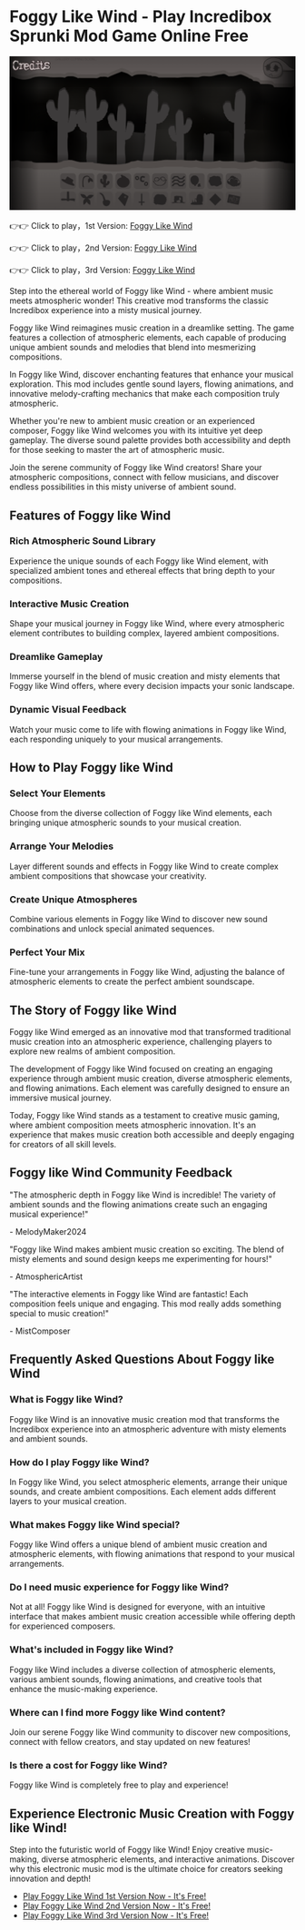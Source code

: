 # Foggy Like Wind - Play Incredibox Sprunki Mod Game Online Free

![Foggy Like Wind](https://raw.githubusercontent.com/sprunkiscrunkly/foggy-like-wind/refs/heads/main/foggy-like-wind.png "Foggy Like Wind")

👉👉 Click to play，1st Version: [Foggy Like Wind](https://sprunksters.com/foggy-like-wind/ "Foggy Like Wind")

👉👉 Click to play，2nd Version: [Foggy Like Wind](https://sprunkiscrunkly.com/foggy-like-wind/ "Foggy Like Wind")

👉👉 Click to play，3rd Version: [Foggy Like Wind](https://sprunkipyramixed.com/foggy-like-wind/ "Foggy Like Wind")

Step into the ethereal world of Foggy like Wind - where ambient music meets atmospheric wonder! This creative mod transforms the classic Incredibox experience into a misty musical journey.

Foggy like Wind reimagines music creation in a dreamlike setting. The game features a collection of atmospheric elements, each capable of producing unique ambient sounds and melodies that blend into mesmerizing compositions.

In Foggy like Wind, discover enchanting features that enhance your musical exploration. This mod includes gentle sound layers, flowing animations, and innovative melody-crafting mechanics that make each composition truly atmospheric.

Whether you're new to ambient music creation or an experienced composer, Foggy like Wind welcomes you with its intuitive yet deep gameplay. The diverse sound palette provides both accessibility and depth for those seeking to master the art of atmospheric music.

Join the serene community of Foggy like Wind creators! Share your atmospheric compositions, connect with fellow musicians, and discover endless possibilities in this misty universe of ambient sound.

## Features of Foggy like Wind

### Rich Atmospheric Sound Library

Experience the unique sounds of each Foggy like Wind element, with specialized ambient tones and ethereal effects that bring depth to your compositions.

### Interactive Music Creation

Shape your musical journey in Foggy like Wind, where every atmospheric element contributes to building complex, layered ambient compositions.

### Dreamlike Gameplay

Immerse yourself in the blend of music creation and misty elements that Foggy like Wind offers, where every decision impacts your sonic landscape.

### Dynamic Visual Feedback

Watch your music come to life with flowing animations in Foggy like Wind, each responding uniquely to your musical arrangements.

## How to Play Foggy like Wind

### Select Your Elements

Choose from the diverse collection of Foggy like Wind elements, each bringing unique atmospheric sounds to your musical creation.

### Arrange Your Melodies

Layer different sounds and effects in Foggy like Wind to create complex ambient compositions that showcase your creativity.

### Create Unique Atmospheres

Combine various elements in Foggy like Wind to discover new sound combinations and unlock special animated sequences.

### Perfect Your Mix

Fine-tune your arrangements in Foggy like Wind, adjusting the balance of atmospheric elements to create the perfect ambient soundscape.

## The Story of Foggy like Wind

Foggy like Wind emerged as an innovative mod that transformed traditional music creation into an atmospheric experience, challenging players to explore new realms of ambient composition.

The development of Foggy like Wind focused on creating an engaging experience through ambient music creation, diverse atmospheric elements, and flowing animations. Each element was carefully designed to ensure an immersive musical journey.

Today, Foggy like Wind stands as a testament to creative music gaming, where ambient composition meets atmospheric innovation. It's an experience that makes music creation both accessible and deeply engaging for creators of all skill levels.

## Foggy like Wind Community Feedback

"The atmospheric depth in Foggy like Wind is incredible! The variety of ambient sounds and the flowing animations create such an engaging musical experience!"

\- MelodyMaker2024

"Foggy like Wind makes ambient music creation so exciting. The blend of misty elements and sound design keeps me experimenting for hours!"

\- AtmosphericArtist

"The interactive elements in Foggy like Wind are fantastic! Each composition feels unique and engaging. This mod really adds something special to music creation!"

\- MistComposer

## Frequently Asked Questions About Foggy like Wind

### What is Foggy like Wind?

Foggy like Wind is an innovative music creation mod that transforms the Incredibox experience into an atmospheric adventure with misty elements and ambient sounds.

### How do I play Foggy like Wind?

In Foggy like Wind, you select atmospheric elements, arrange their unique sounds, and create ambient compositions. Each element adds different layers to your musical creation.

### What makes Foggy like Wind special?

Foggy like Wind offers a unique blend of ambient music creation and atmospheric elements, with flowing animations that respond to your musical arrangements.

### Do I need music experience for Foggy like Wind?

Not at all! Foggy like Wind is designed for everyone, with an intuitive interface that makes ambient music creation accessible while offering depth for experienced composers.

### What's included in Foggy like Wind?

Foggy like Wind includes a diverse collection of atmospheric elements, various ambient sounds, flowing animations, and creative tools that enhance the music-making experience.

### Where can I find more Foggy like Wind content?

Join our serene Foggy like Wind community to discover new compositions, connect with fellow creators, and stay updated on new features!

### Is there a cost for Foggy like Wind?

Foggy like Wind is completely free to play and experience!

## Experience Electronic Music Creation with Foggy like Wind!

Step into the futuristic world of Foggy like Wind! Enjoy creative music-making, diverse atmospheric elements, and interactive animations. Discover why this electronic music mod is the ultimate choice for creators seeking innovation and depth!

- [Play Foggy Like Wind 1st Version Now - It's Free!](https://sprunksters.com/foggy-like-wind/)
- [Play Foggy Like Wind 2nd Version Now - It's Free!](https://sprunkiscrunkly.com/foggy-like-wind/)
- [Play Foggy Like Wind 3rd Version Now - It's Free!](https://sprunkipyramixed.com/foggy-like-wind/)
